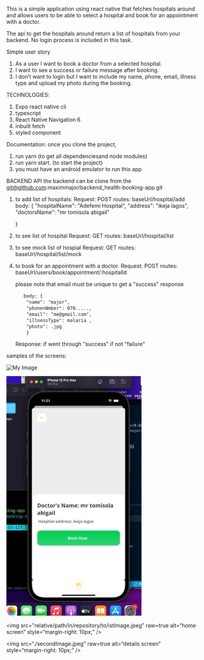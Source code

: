 This is a simple application using react native that fetches hospitals
around and allows users to be able to select a hospital and book for
an appointment with a doctor. 

The api to get the hospitals around return a list of hospitals from your backend.
No login process is included in this task.


Simple user story
1. As a user I want to book a doctor from a selected hospital.
2. I want to see a success or failure message after booking.
3. I don’t want to login but I want to include my name, phone, email,
   illness type and upload my photo during the booking.

TECHNOLOGIES:
1. Expo react native cli
2. typescript
3. React Native Navigation 6
4. inbuilt fetch
5. styled component


Documentation: once you clone the project,
1. run yarn (to get all dependenciesand node modules)
2. run yarn start. (to start the project)
3. you must have an android emulator to run this app



BACKEND API
the backend can be clone from the
git@github.com:maximmajor/backend_health-booking-app.git


1.  to add list of hospitals:
    Request: POST
    routes: baseUrl/hospital/add
          body: {
            "hospitalName": "Adefemi Hospital",
            "address": "ikeja lagos",
            "doctorsName": "mr tomisola abigail"

    }

2.  to see list of hospital
    Request: GET
    routes: baseUrl/hospital/list

3.  to see mock list of hospial
    Request: GET
    routes: baseUrl/hospital/list/mock


4.  to book for an appointment with a doctor.
    Request: POST
    routes: baseUrl/users/book/appointment/:hospitalId

    please note that email must be unique to get a "success" response

           body: {
            "name": "major",
            "phonenNmber": 070.....,
            "email": "me@gmail.com",
            "illnessType": malaria ,
            "photo": .jpg
            }

    Response:
    if went through "success"
    if not "failure"

samples of the screens:


![My Image](istImage.jpeg”)

![My Image](/secondImage.jpeg)



<img
src="relative/path/in/repository/to/istImage.jpeg”
raw=true
alt=“home screen”
style=“margin-right: 10px;”
/>


<img
src=“./secondImage.jpeg”
raw=true
alt=“details screen”
style=“margin-right: 10px;”
/>
